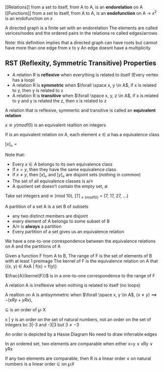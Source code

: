 [[Relations]] from a set to itself, from A to A, is an **endorelation** on A
[[Functions]] from a set to itself, from A to A, is an **endofunction** on A -> $x^2$ is an endofunction on $x$

A directed graph is a finite set with an endorelation
The elements are called verices/nodes and the ordered pairs in the relationa re called edges/arrows

Note: this definition implies that a directed graph can have roots but cannot have more than one edge from x to y
An edge doesnt have a multiplicity

## RST (Reflexity, Symmetric Transitive) Properties
- A relation R is **reflexive** when everything is related to itself (Every vertex has a loop)
- A relation R is **symmetric** when $\forall \space x, y \in A$, if x is related to y, then y is related to x
- A relation R is **transitive** when $\forall \space x, y, z \in A$, if x is related to y and y is related the z, then x is related to z

A relation that is reflexive, symmertic and transitive is called an **equivalent relation**

$x \cong y (mod 10)$ is an equivalent realtion on integers

If is an equivalent relation on A, each element $x \in a$  has a equivalence class

$[x]_\equiv = {}$

Note that:
- Every $x \in A$ belongs to its own equivalence class
- If $x = y$, then they have the same equivalence class
- If $x \neq y$, then $[x]_\equiv$ and $[y]_\equiv$ are disjoint sets (nothing in common)
- The set of all equivalence classes is a/$\equiv$
- A quotient set doesn't contain the empty set, $\emptyset$

Take set integers and $\cong$ (mod 10), 
$[7]_{\equiv (mod 10)}$ = {7, 17, 27, ...}

A partition of a set A is a set B of subsets
- any two distinct members are disjoint
- every element of A belongs to some subset of B
- A/$\equiv$ is **always** a partition
- Every partition of a set gives us an equivalence relation

We have a one-to-one correspondence between the equivalence relations on A and the partitions of A

Given a function F from A to B,
The range of F is the set of elements of B with at least 1 preimage
The kernel of F is the equivalence relation on A that {(x, y) $\in$ AxA | f(x) = f(y)}

$\frac{A}{kernel(F)}$ is in a one-to-one correspondence to the range of F

A relation A is irreflexive when nothing is related to itself (no loops)

A realtion on A is antisymmetric when $\forall \space x, y \in A$, $(x \neq y) \implies \lnot(x R y + y R x)$, 

$\subseteq$ is an order of $\wp$ X

x | y is an order on the set of natural numbers, not an order on the set of integers bc 3|-3 and -3|3 but $3 \neq -3$ 

An order is depicted by a Hasse Diagram
No need to draw inferrable edges

In an ordered set, two elements are comparable when either x=y $\lor$ xRy $\lor$ yRx

If any two elements are comparable, then R is a linear order
$\leq$ on natural numbers is a linear order
$\subseteq$ on $\wp X$ 